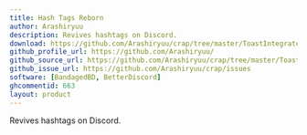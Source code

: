 ```yaml
---
title: Hash Tags Reborn
author: Arashiryuu
description: Revives hashtags on Discord.
download: https://github.com/Arashiryuu/crap/tree/master/ToastIntegrated/HashTagsReborn
github_profile_url: https://github.com/Arashiryuu/
github_source_url: https://github.com/Arashiryuu/crap/tree/master/ToastIntegrated/HashTagsReborn
github_issue_url: https://github.com/Arashiryuu/crap/issues
software: [BandagedBD, BetterDiscord]
ghcommentid: 663
layout: product
---
```

Revives hashtags on Discord.